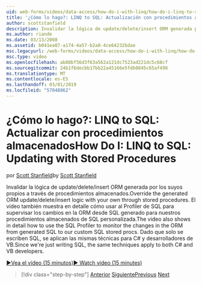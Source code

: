 ```yaml
---
uid: web-forms/videos/data-access/how-do-i-with-linq/how-do-i-linq-to-sql-updating-with-stored-procedures
title: '¿Cómo lo hago?: LINQ to SQL: Actualización con procedimientos almacenados | Microsoft Docs'
author: scottstanfield
description: Invalidar la lógica de update/delete/insert ORM generada por los suyos propios a través de procedimientos almacenados. El vídeo también muestra en detalle cómo usar al Profiler SQL a...
ms.author: riande
ms.date: 03/13/2008
ms.assetid: b041ea07-a174-4a57-b2a8-4ce64232bdae
msc.legacyurl: /web-forms/videos/data-access/how-do-i-with-linq/how-do-i-linq-to-sql-updating-with-stored-procedures
msc.type: video
ms.openlocfilehash: ab88bf56d3f63a562a121dc7523ad221dc5c68cf
ms.sourcegitcommit: 24b1f6decbb17bb22a45166e5fdb0845c65af498
ms.translationtype: MT
ms.contentlocale: es-ES
ms.lasthandoff: 03/01/2019
ms.locfileid: "57048862"
---
```

<a name="how-do-i-linq-to-sql-updating-with-stored-procedures"></a><span data-ttu-id="8cc9c-104">¿Cómo lo hago?: LINQ to SQL: Actualizar con procedimientos almacenados</span><span class="sxs-lookup"><span data-stu-id="8cc9c-104">How Do I: LINQ to SQL: Updating with Stored Procedures</span></span>
====================
<span data-ttu-id="8cc9c-105">por [Scott Stanfield](https://github.com/scottstanfield)</span><span class="sxs-lookup"><span data-stu-id="8cc9c-105">by [Scott Stanfield](https://github.com/scottstanfield)</span></span>

<span data-ttu-id="8cc9c-106">Invalidar la lógica de update/delete/insert ORM generada por los suyos propios a través de procedimientos almacenados.</span><span class="sxs-lookup"><span data-stu-id="8cc9c-106">Override the generated ORM update/delete/insert logic with your own through stored procedures.</span></span> <span data-ttu-id="8cc9c-107">El vídeo también muestra en detalle cómo usar al Profiler de SQL para supervisar los cambios en la ORM desde SQL generado para nuestros procedimientos almacenados de SQL personalizada.</span><span class="sxs-lookup"><span data-stu-id="8cc9c-107">The video also shows in detail how to use the SQL Profiler to monitor the changes in the ORM from generated SQL to our custom SQL stored procs.</span></span> <span data-ttu-id="8cc9c-108">Dado que solo se escriben SQL, se aplican las mismas técnicas para C# y desarrolladores de VB.</span><span class="sxs-lookup"><span data-stu-id="8cc9c-108">Since we're just writing SQL, the same techniques apply to both C# and VB developers.</span></span>

[<span data-ttu-id="8cc9c-109">&#9654;Vea el vídeo (15 minutos)</span><span class="sxs-lookup"><span data-stu-id="8cc9c-109">&#9654; Watch video (15 minutes)</span></span>](https://channel9.msdn.com/Blogs/ASP-NET-Site-Videos/how-do-i-linq-to-sql-updating-with-stored-procedures)

> [!div class="step-by-step"]
> <span data-ttu-id="8cc9c-110">[Anterior](how-do-i-linq-to-sql-using-stored-procedures.md)
> [Siguiente](how-do-i-linq-to-sql-executing-arbitrary-sql.md)</span><span class="sxs-lookup"><span data-stu-id="8cc9c-110">[Previous](how-do-i-linq-to-sql-using-stored-procedures.md)
[Next](how-do-i-linq-to-sql-executing-arbitrary-sql.md)</span></span>
